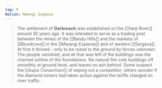 ```yaml
---
tag: ❓
Nation: Mwangi Expanse
---
```

> The settlement of **Darkreach** was established on the [[Vanji River]] around 30 years ago. It was intended to serve as a trading post between the mines of the [[Bandu Hills]] and the markets of [[Bloodcove]] in the [[Mwangi Expanse]] and of western [[Sargava]].
> At first it thrived - only to be razed to the ground by forces unknown. The people vanished, and all that was left of the buildings was the charred outline of the foundations. No natural fire cuts buildings off smoothly at ground level, and leaves no ash behind.
> Some suspect the [[Aspis Consortium]] of wiping out a competitor; others wonder if the diamond miners had taken action against the tariffs charged on river traffic.








